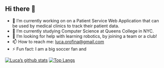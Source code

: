 ## Hi there 👋

<!--
**lucaorofina/lucaorofina** is a ✨ _special_ ✨ repository because its `README.md` (this file) appears on your GitHub profile.

Here are some ideas to get you started:
-->
- 🔭 I’m currently working on on a Patient Service Web Application that can be used by medical clinics to track their patient data.
- 🌱 I’m currently studying Computer Science at Queens College in NYC.
- 🤔 I’m looking for help with learning robotics, by joining a team or a club!
- 📫 How to reach me: luca.orofina@gmail.com
- ⚡ Fun fact: I am a big soccer fan and 


[![Luca’s github stats](https://github-readme-stats.vercel.app/api?username=lucaorofina)](https://github.com/lucaorofina)
[![Top Langs](https://github-readme-stats.vercel.app/api/top-langs/?username=lucaorofina&layout=compact)](https://github.com/lucaorofina)
